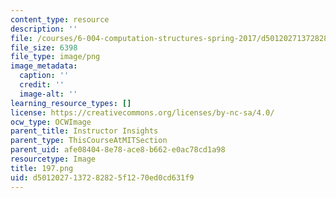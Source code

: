```yaml
---
content_type: resource
description: ''
file: /courses/6-004-computation-structures-spring-2017/d5012027137282825f1270ed0cd631f9_197.png
file_size: 6398
file_type: image/png
image_metadata:
  caption: ''
  credit: ''
  image-alt: ''
learning_resource_types: []
license: https://creativecommons.org/licenses/by-nc-sa/4.0/
ocw_type: OCWImage
parent_title: Instructor Insights
parent_type: ThisCourseAtMITSection
parent_uid: afe08404-8e78-ace8-b662-e0ac78cd1a98
resourcetype: Image
title: 197.png
uid: d5012027-1372-8282-5f12-70ed0cd631f9
---
```

